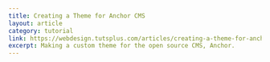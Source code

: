 ```yaml
---
title: Creating a Theme for Anchor CMS
layout: article
category: tutorial
link: https://webdesign.tutsplus.com/articles/creating-a-theme-for-anchor-cms--webdesign-13037
excerpt: Making a custom theme for the open source CMS, Anchor.
---
```

